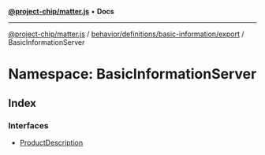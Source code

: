 [**@project-chip/matter.js**](../../../../../../README.md) • **Docs**

***

[@project-chip/matter.js](../../../../../../modules.md) / [behavior/definitions/basic-information/export](../../README.md) / BasicInformationServer

# Namespace: BasicInformationServer

## Index

### Interfaces

- [ProductDescription](interfaces/ProductDescription.md)
